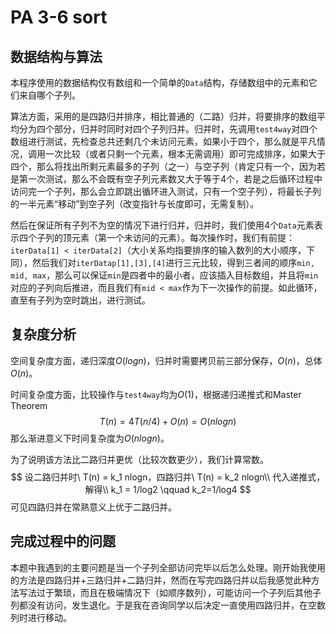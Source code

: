 # PA 3-6 sort

## 数据结构与算法

本程序使用的数据结构仅有数组和一个简单的`Data`结构，存储数组中的元素和它们来自哪个子列。

算法方面，采用的是四路归并排序，相比普通的（二路）归并，将要排序的数组平均分为四个部分，归并时同时对四个子列归并。归并时，先调用`test4way`对四个数组进行测试，先检查总共还剩几个未访问元素，如果小于四个，那么就是平凡情况，调用一次比较（或者只剩一个元素，根本无需调用）即可完成排序，如果大于四个，那么将找出所剩元素最多的子列（之一）与空子列（肯定只有一个，因为若是第一次测试，那么不会既有空子列元素数又大于等于4个，若是之后循环过程中访问完一个子列，那么会立即跳出循环进入测试，只有一个空子列），将最长子列的一半元素“移动”到空子列（改变指针与长度即可，无需复制）。

然后在保证所有子列不为空的情况下进行归并，归并时，我们使用4个`Data`元素表示四个子列的顶元素（第一个未访问的元素）。每次操作时，我们有前提：`iterData[1] < iterData[2]`（大小关系均指要排序的输入数列的大小顺序，下同），然后我们对`iterDatap[1],[3],[4]`进行三元比较，得到三者间的顺序`min, mid, max`，那么可以保证`min`是四者中的最小者，应该插入目标数组，并且将`min`对应的子列向后推进，而且我们有`mid < max`作为下一次操作的前提。如此循环，直至有子列为空时跳出，进行测试。

## 复杂度分析

空间复杂度方面，递归深度$O(logn)$，归并时需要拷贝前三部分保存，$O(n)$，总体$O(n)$。

时间复杂度方面，比较操作与`test4way`均为$O(1)$，根据递归递推式和Master Theorem
$$
T(n) = 4T(n/4) + O(n) = O(nlogn)
$$
那么渐进意义下时间复杂度为$O(nlogn)$。

为了说明该方法比二路归并更优（比较次数更少），我们计算常数。
$$
设二路归并时\ T(n) = k_1 nlogn，四路归并\  T(n) = k_2 nlogn\\
代入递推式，解得\\
k_1 = 1/log2 \qquad k_2=1/log4
$$
可见四路归并在常熟意义上优于二路归并。

## 完成过程中的问题

本题中我遇到的主要问题是当一个子列全部访问完毕以后怎么处理。刚开始我使用的方法是四路归并+三路归并+二路归并，然而在写完四路归并以后我感觉此种方法写法过于繁琐，而且在极端情况下（如顺序数列），可能访问一个子列后其他子列都没有访问，发生退化。于是我在咨询同学以后决定一直使用四路归并，在空数列时进行移动。

